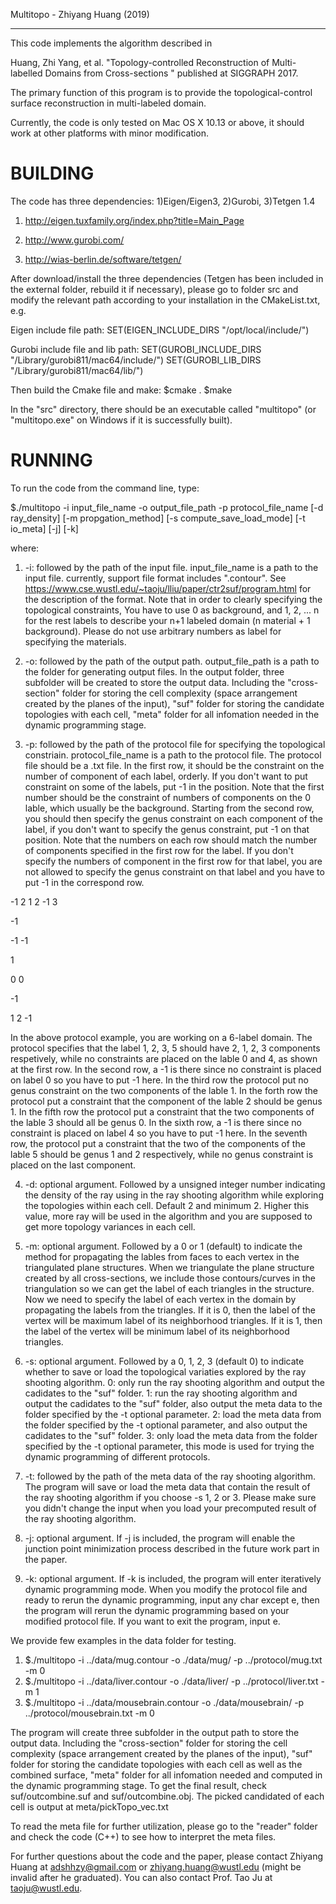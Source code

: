 Multitopo - Zhiyang Huang (2019)

------------------------------------

This code implements the algorithm described in

Huang, Zhi Yang, et al. "Topology-controlled Reconstruction of Multi-labelled Domains from Cross-sections
"  published at SIGGRAPH 2017.

The primary function of this program is to provide the topological-control surface reconstruction in multi-labeled domain.

Currently, the code is only tested on Mac OS X 10.13 or above, it should work at other platforms with minor modification.


BUILDING
======================================================================================================


The code has three dependencies: 1)Eigen/Eigen3,  2)Gurobi,   3)Tetgen 1.4

1. http://eigen.tuxfamily.org/index.php?title=Main_Page

2. http://www.gurobi.com/

3. http://wias-berlin.de/software/tetgen/

After download/install the three dependencies (Tetgen has been included in the external folder, rebuild it if necessary), please go to folder src and modify the relevant path according to your installation in the CMakeList.txt, e.g.

Eigen include file path: SET(EIGEN_INCLUDE_DIRS "/opt/local/include/")

Gurobi include file and lib path: SET(GUROBI_INCLUDE_DIRS "/Library/gurobi811/mac64/include/") SET(GUROBI_LIB_DIRS "/Library/gurobi811/mac64/lib/")


Then build the Cmake file and make:
$cmake .
$make

In the "src" directory, there should be an executable called "multitopo" (or "multitopo.exe" on Windows if it is successfully built).


RUNNING
======================================================================================================

To run the code from the command line, type:

$./multitopo -i input_file_name -o output_file_path -p protocol_file_name [-d ray_density] [-m propgation_method] [-s compute_save_load_mode] [-t io_meta] [-j] [-k]

where:
1. -i: followed by the path of the input file. input_file_name is a path to the input file. currently, support file format includes ".contour". See https://www.cse.wustl.edu/~taoju/lliu/paper/ctr2suf/program.html for the description of the format. Note that in order to clearly specifying the topological constraints, You have to use 0 as background, and 1, 2, ... n for the rest labels to describe your n+1 labeled domain (n material + 1 background). Please do not use arbitrary numbers as label for specifying the materials.

2. -o: followed by the path of the output path. output_file_path is a path to the folder for generating output files. In the output folder, three subfolder will be created to store the output data. Including the "cross-section" folder for storing the cell complexity (space arrangement created by the planes of the input), "suf" folder for storing the candidate topologies with each cell, "meta" folder for all infomation needed in the dynamic programming stage.

3. -p: followed by the path of the protocol file for specifying the topological constriain. protocol_file_name is a path to the protocol file. The protocol file should be a .txt file. In the first row, it should be the constraint on the number of component of each label, orderly. If you don't want to put constraint on some of the labels, put -1 in the position. Note that the first number should be the constraint of numbers of components on the 0 lable, which usually be the background. Starting from the second row, you should then specify the genus constraint on each component of the label, if you don't want to specify the genus constraint, put -1 on that position. Note that the numbers on each row should match the number of components specified in the first row for the label. If you don't specify the numbers of component in the first row for that label, you are not allowed to specify the genus constraint on that label and you have to put -1 in the correspond row.

-1 2 1 2 -1 3

-1

-1 -1

1

0 0

-1

1 2 -1

In the above protocol example, you are working on a 6-label domain. The protocol specifies that the label 1, 2, 3, 5 should have 2, 1, 2, 3 components respetively, while no constraints are placed on the lable 0 and 4, as shown at the first row. In the second row, a -1 is there since no constraint is placed on label 0 so you have to put -1 here. In the third row the protocol put no genus constraint on the two components of the lable 1. In the forth row the protocol put a constraint that the component of the lable 2 should be genus 1. In the fifth row the protocol put a constraint that the two components of the lable 3 should all be genus 0. In the sixth row, a -1 is there since no constraint is placed on label 4 so you have to put -1 here. In the seventh row,  the protocol put a constraint that the two of the components of the lable 5 should be genus 1 and 2 respectively, while no genus constraint is placed on the last component.

4. -d: optional argument. Followed by a unsigned integer number indicating the density of the ray using in the ray shooting algorithm while exploring the topologies within each cell. Default 2 and minimum 2. Higher this value, more ray will be used in the algorithm and you are supposed to get more topology variances in each cell.

5. -m: optional argument. Followed by a 0 or 1 (default) to indicate the method for propagating the lables from faces to each vertex in the triangulated plane structures. When we triangulate the plane structure created by all cross-sections, we include those contours/curves in the triangulation so we can get the label of each triangles in the structure. Now we need to specify the label of each vertex in the domain by propagating the labels from the triangles. If it is 0, then the label of the vertex will be maximum label of its neighborhood triangles. If it is 1, then the label of the vertex will be minimum label of its neighborhood triangles.    

6. -s: optional argument. Followed by a 0, 1, 2, 3  (default 0) to indicate whether to save or load the topological variaties explored by the ray shooting algorithm. 0: only run the ray shooting algorithm and output the cadidates to the "suf" folder. 1: run the ray shooting algorithm and output the cadidates to the "suf" folder, also output the meta data to the folder specified by the -t optional parameter. 2: load the meta data from the folder specified by the -t optional parameter, and also output the cadidates to the "suf" folder. 3: only load the meta data from the folder specified by the -t optional parameter, this mode is used for trying the dynamic programming of different protocols.

7. -t: followed by the path of the meta data of the ray shooting algorithm. The program will save or load the meta data that contain the result of the ray shooting algorithm if you choose -s 1, 2 or 3. Please make sure you didn't change the input when you load your precomputed result of the ray shooting algorithm.

8. -j: optional argument. If -j is included, the program will enable the junction point minimization process described in the future work part in the paper.

9. -k: optional argument. If -k is included, the program will enter iteratively dynamic programming mode. When you modify the protocol file and ready to rerun the dynamic programming, input any char except e, then the program will rerun the dynamic programming based on your modified protocol file. If you want to exit the program, input e.

We provide few examples in the data folder for testing.
1. $./multitopo -i ../data/mug.contour -o ./data/mug/ -p ../protocol/mug.txt -m 0
2. $./multitopo -i ../data/liver.contour -o ./data/liver/ -p ../protocol/liver.txt -m 1
3. $./multitopo -i ../data/mousebrain.contour -o ./data/mousebrain/ -p ../protocol/mousebrain.txt -m 0

The program will create three subfolder in the output path to store the output data. Including the "cross-section" folder for storing the cell complexity (space arrangement created by the planes of the input), "suf" folder for storing the candidate topologies with each cell as well as the combined surface, "meta" folder for all infomation needed and computed in the dynamic programming stage. To get the final result, check suf/outcombine.suf and suf/outcombine.obj. The picked candidated of each cell is output at meta/pickTopo_vec.txt

To read the meta file for further utilization, please go to the "reader" folder and check the code (C++) to see how to interpret the meta files.

For further questions about the code and the paper, please contact Zhiyang Huang at adshhzy@gmail.com or zhiyang.huang@wustl.edu (might be invalid after he graduated). You can also contact Prof. Tao Ju at taoju@wustl.edu.



